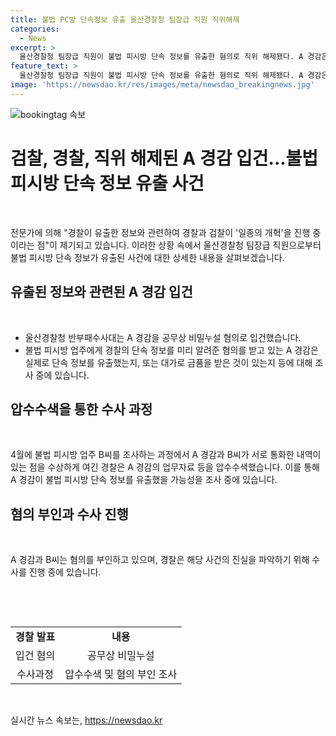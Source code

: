 ```yaml
---
title: 불법 PC방 단속정보 유출 울산경찰청 팀장급 직원 직위해제
categories:
  - News
excerpt: >
  울산경찰청 팀장급 직원이 불법 피시방 단속 정보를 유출한 혐의로 직위 해제됐다. A 경감은 경찰 단속 정보를 불법 피시방 업주에게 미리 알려준 혐의를 받고, 경찰은 이에 대한 조사를 진행 중이다. A 경감과 관련한 단속 정보 유출 여부와 대가성 여부 등을 조사 중이며, A 경감과 이에 연루된 B 씨는 혐의를 부인 중이다.
feature_text: >
  울산경찰청 팀장급 직원이 불법 피시방 단속 정보를 유출한 혐의로 직위 해제됐다. A 경감은 경찰 단속 정보를 불법 피시방 업주에게 미리 알려준 혐의를 받고, 경찰은 이에 대한 조사를 진행 중이다. A 경감과 관련한 단속 정보 유출 여부와 대가성 여부 등을 조사 중이며, A 경감과 이에 연루된 B 씨는 혐의를 부인 중이다.
image: 'https://newsdao.kr/res/images/meta/newsdao_breakingnews.jpg'
---
```


<p><img src="https://newsdao.kr/res/images/meta/newsdao_breakingnews.jpg" alt="bookingtag 속보" /></p>

<h1 data-ke-size="size26">검찰, 경찰, 직위 해제된 A 경감 입건...불법 피시방 단속 정보 유출 사건</h1>

<p data-ke-size="size16">&nbsp;</p>

<p>전문가에 의해 "경찰이 유출한 정보와 관련하여 경찰과 검찰이 '일종의 개혁'을 진행 중이라는 점"이 제기되고 있습니다. 이러한 상황 속에서 울산경찰청 팀장급 직원으로부터 불법 피시방 단속 정보가 유출된 사건에 대한 상세한 내용을 살펴보겠습니다. </p></p>

<h2 data-ke-size="size24">유출된 정보와 관련된 A 경감 입건</h2>

<p data-ke-size="size16">&nbsp;</p>

<ul>
  <li>울산경찰청 반부패수사대는 A 경감을 공무상 비밀누설 혐의로 입건했습니다.</li>
  <li>불법 피시방 업주에게 경찰의 단속 정보를 미리 알려준 혐의를 받고 있는 A 경감은 실제로 단속 정보를 유출했는지, 또는 대가로 금품을 받은 것이 있는지 등에 대해 조사 중에 있습니다.</li>
</ul>

<h2 data-ke-size="size24">압수수색을 통한 수사 과정</h2>

<p data-ke-size="size16">&nbsp;</p>

<p data-ke-size="size16">4월에 불법 피시방 업주 B씨를 조사하는 과정에서 A 경감과 B씨가 서로 통화한 내역이 있는 점을 수상하게 여긴 경찰은 A 경감의 업무자료 등을 압수수색했습니다. 이를 통해 A 경감이 불법 피시방 단속 정보를 유출했을 가능성을 조사 중에 있습니다.</p>

<h2 data-ke-size="size24">혐의 부인과 수사 진행</h2>

<p data-ke-size="size16">&nbsp;</p>

<p data-ke-size="size16">A 경감과 B씨는 혐의를 부인하고 있으며, 경찰은 해당 사건의 진실을 파악하기 위해 수사를 진행 중에 있습니다.</p>

<p data-ke-size="size16">&nbsp;</p>

<p data-ke-size="size16">&nbsp;</p>

<table>
  <tbody>
    <tr>
      <td style="text-align: center; height: 17px;"><b>경찰 발표</b></td>
      <td style="text-align: center; height: 17px;"><b>내용</b></td>
    </tr>
    <tr>
      <td style="text-align: center; height: 17px;">입건 혐의</td>
      <td style="text-align: center; height: 17px;">공무상 비밀누설</td>
    </tr>
    <tr>
      <td style="text-align: center; height: 17px;">수사과정</td>
      <td style="text-align: center; height: 17px;">압수수색 및 혐의 부인 조사</td>
    </tr>
  </tbody>
</table>

<p data-ke-size="size16">&nbsp;</p>
실시간 뉴스 속보는, <a href="https://newsdao.kr" rel="dofollow">https://newsdao.kr</a>


